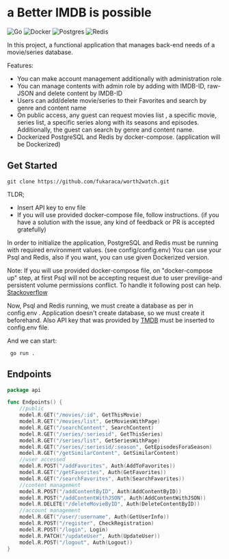 # a Better IMDB is possible

![Go](https://img.shields.io/badge/go-%2300ADD8.svg?style=for-the-badge&logo=go&logoColor=white) ![Docker](https://img.shields.io/badge/docker-%230db7ed.svg?style=for-the-badge&logo=docker&logoColor=white) ![Postgres](https://img.shields.io/badge/postgres-%23316192.svg?style=for-the-badge&logo=postgresql&logoColor=white) ![Redis](https://img.shields.io/badge/redis-%23DD0031.svg?style=for-the-badge&logo=redis&logoColor=white)
 
In this project, a functional application that manages back-end needs of a  movie/series database.

Features:
- You can make account management additionally with administration role
- You can manage contents with admin role by adding with IMDB-ID, raw-JSON and delete content by IMDB-ID
- Users can add/delete movie/series to their Favorites and search by genre and content name
- On public access, any guest can request movies list , a specific movie, series list, a specific series along with its seasons and episodes. Additionally, the guest can search by genre and content name.
- Dockerized PostgreSQL and Redis by docker-compose. (application will be Dockerized)

## Get Started

```
git clone https://github.com/fukaraca/worth2watch.git
```

TLDR; 

- Insert API key to env file
- If you will use provided docker-compose file, follow instructions. (if you have a solution with the issue, any kind of feedback or PR is accepted gratefully)

In order to initialize the application, PostgreSQL and Redis must be running with required environment values. (see config/config.env)
You can use your Psql and Redis, also if you want, you can use given Dockerized version. 
 
Note: If you will use provided docker-compose file, on "docker-compose up" step, at first Psql will not be accepting request due to user previlige-and persistent volume permissions conflict.
To handle it following post can help. [Stackoverflow](https://stackoverflow.com/a/71827179/12664011)

Now, Psql and Redis running, we must create a database as per in config.env . Application doesn't create database, 
so we must create it beforehand. Also API key that was provided by [TMDB](https://www.themoviedb.org) must be inserted to config.env file.

And we can start:

` go run .`


## Endpoints


```go
package api

func Endpoints() {
	//public
	model.R.GET("/movies/:id", GetThisMovie)
	model.R.GET("/movies/list", GetMoviesWithPage)
	model.R.GET("/searchContent", SearchContent)
	model.R.GET("/series/:seriesid", GetThisSeries)
	model.R.GET("/series/list", GetSeriesWithPage)
	model.R.GET("/series/:seriesid/:season", GetEpisodesForaSeason)
	model.R.GET("/getSimilarContent", GetSimilarContent)
	//user accessed
	model.R.POST("/addFavorites", Auth(AddToFavorites))
	model.R.GET("/getFavorites", Auth(GetFavorites))
	model.R.GET("/searchFavorites", Auth(SearchFavorites))
	//content management
	model.R.POST("/addContentByID", Auth(AddContentByID))
	model.R.POST("/addContentWithJSON", Auth(AddContentWithJSON))
	model.R.DELETE("/deleteMovieByID", Auth(DeleteContentByID))
	//account management
	model.R.GET("/user/:username", Auth(GetUserInfo))
	model.R.POST("/register", CheckRegistration)
	model.R.POST("/login", Login)
	model.R.PATCH("/updateUser", Auth(UpdateUser))
	model.R.POST("/logout", Auth(Logout))
}
```

